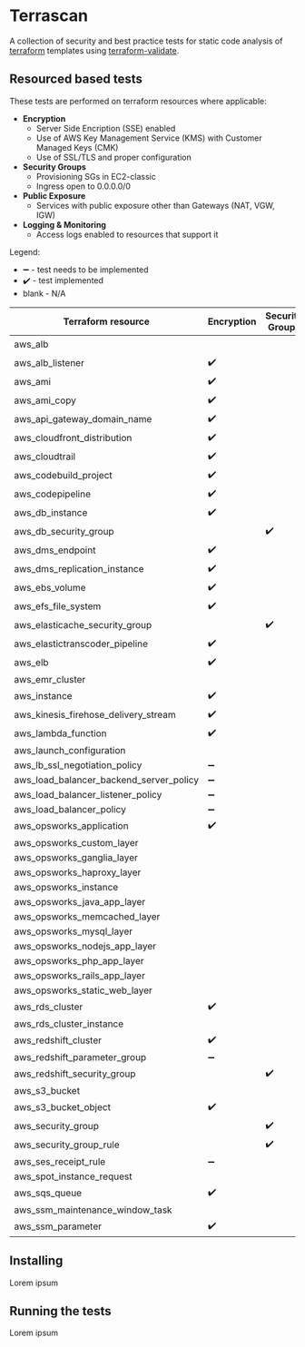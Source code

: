 Terrascan
==========
A collection of security and best practice tests for static code analysis of [terraform](https://www.terraform.io) templates using [terraform-validate](https://github.com/elmundio87/terraform_validate).

Resourced based tests
----------------------
These tests are performed on terraform resources where applicable:
- **Encryption**
    - Server Side Encription (SSE) enabled
    - Use of AWS Key Management Service (KMS) with Customer Managed Keys (CMK)
    - Use of SSL/TLS and proper configuration
- **Security Groups**
    - Provisioning SGs in EC2-classic
    - Ingress open to 0.0.0.0/0
- **Public Exposure**
    - Services with public exposure other than Gateways (NAT, VGW, IGW)
- **Logging & Monitoring**
    - Access logs enabled to resources that support it

Legend:
 - :heavy_minus_sign: - test needs to be implemented
 - :heavy_check_mark: - test implemented
 - blank - N/A

Terraform resource | Encryption | Security Groups | Public Exposure | Logging & Monitoring |
------------------ | ---------- | --------------- | --------------- | -------------------- |
aws_alb | | | :heavy_check_mark: | :heavy_minus_sign: |
aws_alb_listener | :heavy_check_mark: | | |
aws_ami | :heavy_check_mark: | | :heavy_minus_sign: |
aws_ami_copy | :heavy_check_mark: | | |
aws_api_gateway_domain_name | :heavy_check_mark: | | |
aws_cloudfront_distribution | :heavy_check_mark: | | | :heavy_minus_sign: |
aws_cloudtrail | :heavy_check_mark: | | | :heavy_minus_sign: |
aws_codebuild_project | :heavy_check_mark: | | |
aws_codepipeline | :heavy_check_mark: | | |
aws_db_instance | :heavy_check_mark: | | :heavy_minus_sign: |
aws_db_security_group | | :heavy_check_mark: | |
aws_dms_endpoint | :heavy_check_mark: | | |
aws_dms_replication_instance | :heavy_check_mark: | | :heavy_minus_sign: |
aws_ebs_volume | :heavy_check_mark: | | |
aws_efs_file_system | :heavy_check_mark: | | |
aws_elasticache_security_group | | :heavy_check_mark: |
aws_elastictranscoder_pipeline | :heavy_check_mark: | | |
aws_elb | :heavy_check_mark: | | :heavy_minus_sign: | :heavy_minus_sign: |
aws_emr_cluster | | | :heavy_minus_sign: | :heavy_minus_sign: |
aws_instance | :heavy_check_mark: | | :heavy_minus_sign: |
aws_kinesis_firehose_delivery_stream | :heavy_check_mark: | | | :heavy_minus_sign: |
aws_lambda_function | :heavy_check_mark: | | |
aws_launch_configuration | | | :heavy_minus_sign: |
aws_lb_ssl_negotiation_policy | :heavy_minus_sign: | | |
aws_load_balancer_backend_server_policy | :heavy_minus_sign: | | |
aws_load_balancer_listener_policy | :heavy_minus_sign: | | |
aws_load_balancer_policy | :heavy_minus_sign: | | |
aws_opsworks_application | :heavy_check_mark: | | :heavy_minus_sign: |
aws_opsworks_custom_layer | | | :heavy_minus_sign: |
aws_opsworks_ganglia_layer | | | :heavy_minus_sign: |
aws_opsworks_haproxy_layer | | | :heavy_minus_sign: |
aws_opsworks_instance | | | :heavy_minus_sign: |
aws_opsworks_java_app_layer | | | :heavy_minus_sign: |
aws_opsworks_memcached_layer | | | :heavy_minus_sign: |
aws_opsworks_mysql_layer | | | :heavy_minus_sign: |
aws_opsworks_nodejs_app_layer | | | :heavy_minus_sign: |
aws_opsworks_php_app_layer | | | :heavy_minus_sign: |
aws_opsworks_rails_app_layer | | | :heavy_minus_sign: |
aws_opsworks_static_web_layer | | | :heavy_minus_sign: |
aws_rds_cluster | :heavy_check_mark: | | |
aws_rds_cluster_instance | | | :heavy_minus_sign: |
aws_redshift_cluster | :heavy_check_mark: | | :heavy_minus_sign: | :heavy_minus_sign: |
aws_redshift_parameter_group | :heavy_minus_sign: | | | :heavy_minus_sign: |
aws_redshift_security_group | | :heavy_check_mark: | |
aws_s3_bucket | | | :heavy_minus_sign: | :heavy_minus_sign: |
aws_s3_bucket_object | :heavy_check_mark: | | |
aws_security_group | | :heavy_check_mark: |
aws_security_group_rule | | :heavy_check_mark: | |
aws_ses_receipt_rule | :heavy_minus_sign: | | |
aws_spot_instance_request | | | :heavy_minus_sign: |
aws_sqs_queue | :heavy_check_mark: | | :heavy_minus_sign: |
aws_ssm_maintenance_window_task | | | | :heavy_minus_sign: |
aws_ssm_parameter | :heavy_check_mark: | | |

Installing
----------
Lorem ipsum

Running the tests
-----------------
Lorem ipsum
